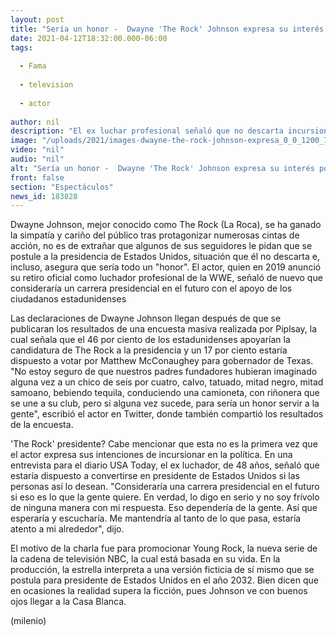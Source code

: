```yaml
---
layout: post
title: "Sería un honor -  Dwayne 'The Rock' Johnson expresa su interés por ser presidente de EU"
date: 2021-04-12T18:32:00.000-06:00
tags:
  
  - Fama
  
  - television
  
  - actor
  
author: nil
description: "El ex luchar profesional señaló que no descarta incursionar en la política y convertirse en presidente de Estados Unidos. "
image: "/uploads/2021/images-dwayne-the-rock-johnson-expresa_0_0_1200_747.jpg"
video: "nil"
audio: "nil"
alt: "Sería un honor -  Dwayne 'The Rock' Johnson expresa su interés por ser presidente de EU"
front: false
section: "Espectáculos"
news_id: 183828
---
```


Dwayne Johnson, mejor conocido como The Rock (La Roca), se ha ganado la simpatía y cariño del público tras protagonizar numerosas cintas de acción, no es de extrañar que algunos de sus seguidores le pidan que se postule a la presidencia de Estados Unidos, situación que él no descarta e, incluso, asegura que sería todo un "honor".  El actor, quien en 2019 anunció su retiro oficial como luchador profesional de la WWE, señaló de nuevo que consideraría un carrera presidencial en el futuro con el apoyo de los ciudadanos estadunidenses 

Las declaraciones de Dwayne Johnson llegan después de que se publicaran los resultados de una encuesta masiva realizada por Piplsay, la cual señala que el 46 por ciento de los estadunidenses apoyarían la candidatura de The Rock a la presidencia y un 17 por ciento estaría dispuesto a votar por Matthew McConaughey para gobernador de Texas.  "No estoy seguro de que nuestros padres fundadores hubieran imaginado alguna vez a un chico de seis por cuatro, calvo, tatuado, mitad negro, mitad samoano, bebiendo tequila, conduciendo una camioneta, con riñonera que se une a su club, pero si alguna vez sucede, para sería un honor servir a la gente", escribió el actor en Twitter, donde también compartió los resultados de la encuesta. 

'The Rock' presidente? Cabe mencionar que esta no es la primera vez que el actor expresa sus intenciones de incursionar en la política. En una entrevista para el diario USA Today, el ex luchador, de 48 años, señaló que estaría dispuesto a convertirse en presidente de Estados Unidos si las personas así lo desean.  "Consideraría una carrera presidencial en el futuro si eso es lo que la gente quiere. En verdad, lo digo en serio y no soy frívolo de ninguna manera con mi respuesta. Eso dependería de la gente. Así que esperaría y escucharía. Me mantendría al tanto de lo que pasa, estaría atento a mi alrededor", dijo.

El motivo de la charla fue para promocionar Young Rock, la nueva serie de la cadena de televisión NBC, la cual está basada en su vida. En la producción, la estrella interpreta a una versión ficticia de sí mismo que se postula para presidente de Estados Unidos en el año 2032. Bien dicen que en ocasiones la realidad supera la ficción, pues Johnson ve con buenos ojos llegar a la Casa Blanca. 

(milenio)
